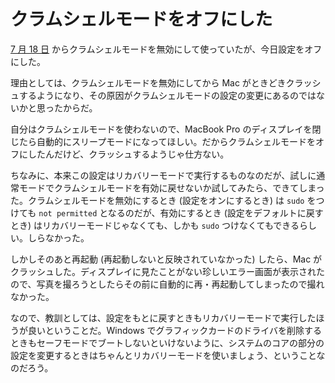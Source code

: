# クラムシェルモードをオフにした
[7 月 18 日](https://twitter.com/noraworld_com/status/1284339101756305409) からクラムシェルモードを無効にして使っていたが、今日設定をオフにした。

理由としては、クラムシェルモードを無効にしてから Mac がときどきクラッシュするようになり、その原因がクラムシェルモードの設定の変更にあるのではないかと思ったからだ。

自分はクラムシェルモードを使わないので、MacBook Pro のディスプレイを閉じたら自動的にスリープモードになってほしい。だからクラムシェルモードをオフにしたんだけど、クラッシュするようじゃ仕方ない。

ちなみに、本来この設定はリカバリーモードで実行するものなのだが、試しに通常モードでクラムシェルモードを有効に戻せないか試してみたら、できてしまった。クラムシェルモードを無効にするとき (設定をオンにするとき) は `sudo` をつけても `not permitted` となるのだが、有効にするとき (設定をデフォルトに戻すとき) はリカバリーモードじゃなくても、しかも `sudo` つけなくてもできるらしい。しらなかった。

しかしそのあと再起動 (再起動しないと反映されていなかった) したら、Mac がクラッシュした。ディスプレイに見たことがない珍しいエラー画面が表示されたので、写真を撮ろうとしたらその前に自動的に再・再起動してしまったので撮れなかった。

なので、教訓としては、設定をもとに戻すときもリカバリーモードで実行したほうが良いということだ。Windows でグラフィックカードのドライバを削除するときもセーフモードでブートしないといけないように、システムのコアの部分の設定を変更するときはちゃんとリカバリーモードを使いましょう、ということなのだろう。
